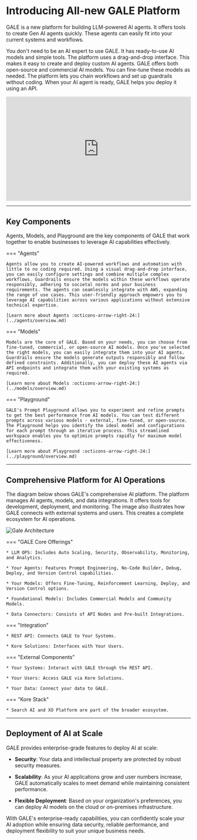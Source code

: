 # Introducing All-new GALE Platform

GALE is a new platform for building LLM-powered AI agents. It offers tools to create Gen AI agents quickly. These agents can easily fit into your current systems and workflows. 

You don't need to be an AI expert to use GALE. It has ready-to-use AI models and simple tools. The platform uses a drag-and-drop interface. This makes it easy to create and deploy custom AI agents. GALE offers both open-source and commercial AI models. You can fine-tune these models as needed. The platform lets you chain workflows and set up guardrails without coding. When your AI agent is ready, GALE helps you deploy it using an API.

<div style="padding:56.25% 0 0 0;position:relative;"><iframe src="https://www.youtube.com/embed/ktJrwUAWEAY" style="position:absolute;top:0;left:0;width:100%;height:100%;" title="GALE  Overview" frameborder="0" allow="autoplay; picture-in-picture; web-share" referrerpolicy="strict-origin-when-cross-origin" allowfullscreen></iframe></div>

<hr>


## Key Components

Agents, Models, and Playground are the key components of GALE that work together to enable businesses to leverage AI capabilities effectively.

=== "Agents"

    Agents allow you to create AI-powered workflows and automation with little to no coding required. Using a visual drag-and-drop interface, you can easily configure settings and combine multiple complex workflows. Guardrails ensure the models within these workflows operate responsibly, adhering to societal norms and your business requirements. The agents can seamlessly integrate with AWS, expanding the range of use cases. This user-friendly approach empowers you to leverage AI capabilities across various applications without extensive technical expertise.
    
    [Learn more about Agents :octicons-arrow-right-24:](../agents/overview.md)

=== "Models"

    Models are the core of GALE. Based on your needs, you can choose from fine-tuned, commercial, or open-source AI models. Once you've selected the right models, you can easily integrate them into your AI agents. Guardrails ensure the models generate outputs responsibly and follow defined constraints. Additionally, you can deploy these AI agents via API endpoints and integrate them with your existing systems as required.
    
    [Learn more about Models :octicons-arrow-right-24:](../models/overview.md)

=== "Playground"

    GALE's Prompt Playground allows you to experiment and refine prompts to get the best performance from AI models. You can test different prompts across various models - external, fine-tuned, or open-source. The Playground helps you identify the ideal model and configurations for each prompt through an iterative process. This streamlined workspace enables you to optimize prompts rapidly for maximum model effectiveness.
    
    [Learn more about Playground :octicons-arrow-right-24:](../playground/overview.md)

<hr>

## Comprehensive Platform for AI Operations

The diagram below shows GALE's comprehensive AI platform. The platform manages AI agents, models, and data integrations. It offers tools for development, deployment, and monitoring. The image also illustrates how GALE connects with external systems and users. This creates a complete ecosystem for AI operations.

<img src="../images/gale-architecture-diagram.png" alt="Gale Architecture" title="Gale Architecture" style="border: 0px solid gray; zoom:100%;">

=== "GALE Core Offerings"

    * LLM OPS: Includes Auto Scaling, Security, Observability, Monitoring, and Analytics.

    * Your Agents: Features Prompt Engineering, No-Code Builder, Debug, Deploy, and Version Control capabilities.

    * Your Models: Offers Fine-Tuning, Reinforcement Learning, Deploy, and Version Control options.

    * Foundational Models: Includes Commercial Models and Community Models.

    * Data Connectors: Consists of API Nodes and Pre-built Integrations.

=== "Integration"

    * REST API: Connects GALE to Your Systems.

    * Kore Solutions: Interfaces with Your Users.

=== "External Components"

    * Your Systems: Interact with GALE through the REST API.

    * Your Users: Access GALE via Kore Solutions.

    * Your Data: Connect your data to GALE.

=== "Kore Stack"

    * Search AI and XO Platform are part of the broader ecosystem.

<hr>

## Deployment of AI at Scale

GALE provides enterprise-grade features to deploy AI at scale:

* **Security**: Your data and intellectual property are protected by robust security measures.

* **Scalability**: As your AI applications grow and user numbers increase, GALE automatically scales to meet demand while maintaining consistent performance.

* **Flexible Deployment**: Based on your organization's preferences, you can deploy AI models on the cloud or on-premises infrastructure.

With GALE's enterprise-ready capabilities, you can confidently scale your AI adoption while ensuring data security, reliable performance, and deployment flexibility to suit your unique business needs.

